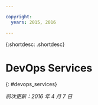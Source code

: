 ```yaml
---

copyright:
  years: 2015, 2016

---
```


{:shortdesc: .shortdesc} 

# DevOps Services
{: #devops_services}

*前次更新：2016 年 4 月 7 日*
